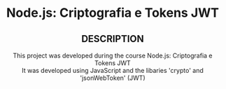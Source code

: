 <h1 align="center"> Node.js: Criptografia e Tokens JWT </h1>

<div align="center">
<h2>DESCRIPTION</h2>
<p1>This project was developed during the course Node.js: Criptografia e Tokens JWT</p1><br/>
<p2>It was developed using JavaScript and the libaries 'crypto' and 'jsonWebToken' (JWT)</p2>
</div>

